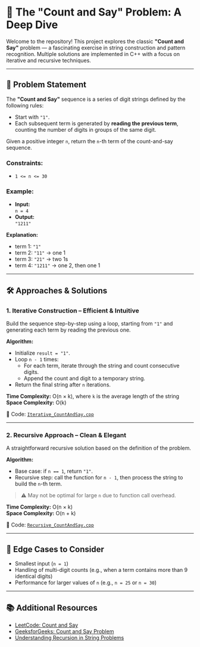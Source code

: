 # 🔁 The "Count and Say" Problem: A Deep Dive

Welcome to the repository! This project explores the classic **"Count and Say"** problem — a fascinating exercise in string construction and pattern recognition. Multiple solutions are implemented in C++ with a focus on iterative and recursive techniques.

---

## 🎯 Problem Statement

The **"Count and Say"** sequence is a series of digit strings defined by the following rules:

- Start with `"1"`.
- Each subsequent term is generated by **reading the previous term**, counting the number of digits in groups of the same digit.

Given a positive integer `n`, return the `n`-th term of the count-and-say sequence.

### Constraints:
- `1 <= n <= 30`

### Example:
- **Input:**  
  `n = 4`  
- **Output:**  
  `"1211"`

**Explanation:**
- term 1: `"1"`  
- term 2: `"11"` → one 1  
- term 3: `"21"` → two 1s  
- term 4: `"1211"` → one 2, then one 1

---

## 🛠️ Approaches & Solutions

### 1. Iterative Construction – Efficient & Intuitive

Build the sequence step-by-step using a loop, starting from `"1"` and generating each term by reading the previous one.

**Algorithm:**
- Initialize `result = "1"`.
- Loop `n - 1` times:
  - For each term, iterate through the string and count consecutive digits.
  - Append the count and digit to a temporary string.
- Return the final string after `n` iterations.

**Time Complexity:** O(n × k), where `k` is the average length of the string  
**Space Complexity:** O(k)

🔗 Code: [`Iterative_CountAndSay.cpp`](./Iterative_CountAndSay.cpp)

---

### 2. Recursive Approach – Clean & Elegant

A straightforward recursive solution based on the definition of the problem.

**Algorithm:**
- Base case: if `n == 1`, return `"1"`.
- Recursive step: call the function for `n - 1`, then process the string to build the `n`-th term.

> ⚠️ May not be optimal for large `n` due to function call overhead.

**Time Complexity:** O(n × k)  
**Space Complexity:** O(n + k)

🔗 Code: [`Recursive_CountAndSay.cpp`](./Recursive_CountAndSay.cpp)

---

## 🧪 Edge Cases to Consider

- Smallest input (`n = 1`)
- Handling of multi-digit counts (e.g., when a term contains more than 9 identical digits)
- Performance for larger values of `n` (e.g., `n = 25` or `n = 30`)

---

## 📚 Additional Resources

- [LeetCode: Count and Say](https://leetcode.com/problems/count-and-say/)
- [GeeksforGeeks: Count and Say Problem](https://www.geeksforgeeks.org/count-and-say/)
- [Understanding Recursion in String Problems](https://stackoverflow.com/questions/231767/what-does-the-yield-keyword-do)

